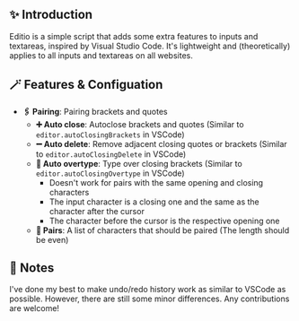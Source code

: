 ## ✨ Introduction

Editio is a simple script that adds some extra features to inputs and textareas, inspired by Visual Studio Code. It's lightweight and (theoretically) applies to all inputs and textareas on all websites.

## 🪄 Features & Configuation

- **🖇️ Pairing**: Pairing brackets and quotes
    - **➕ Auto close**: Autoclose brackets and quotes (Similar to `editor.autoClosingBrackets` in VSCode)
    - **➖ Auto delete**: Remove adjacent closing quotes or brackets (Similar to `editor.autoClosingDelete` in VSCode)
    - **🚫 Auto overtype**: Type over closing brackets (Similar to `editor.autoClosingOvertype` in VSCode)
        - Doesn't work for pairs with the same opening and closing characters
        - The input character is a closing one and the same as the character after the cursor
        - The character before the cursor is the respective opening one
    - **📜 Pairs**: A list of characters that should be paired (The length should be even)

## 📃 Notes

I've done my best to make undo/redo history work as similar to VSCode as possible. However, there are still some minor differences. Any contributions are welcome!
